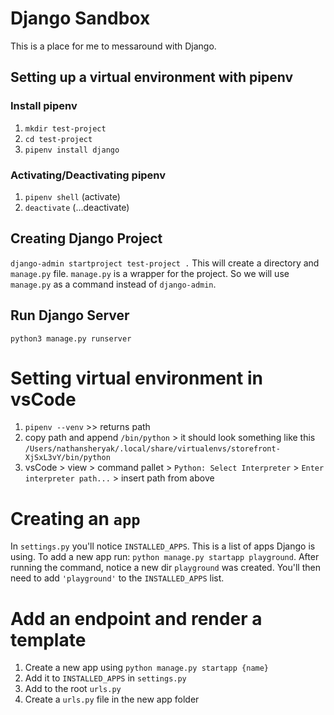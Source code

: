 # Django Sandbox

This is a place for me to messaround with Django.

## Setting up a virtual environment with **pipenv**

### Install pipenv

1. `mkdir test-project`
1. `cd test-project`
1. `pipenv install django`

### Activating/Deactivating pipenv

1. `pipenv shell` (activate)
1. `deactivate` (...deactivate)

## Creating Django Project

`django-admin startproject test-project .`
This will create a directory and `manage.py` file. `manage.py` is a wrapper for the project. So we will use `manage.py` as a command instead of `django-admin`.

## Run Django Server

`python3 manage.py runserver`

# Setting virtual environment in vsCode

1. `pipenv --venv` >> returns path
1. copy path and append `/bin/python` > it should look something like this `/Users/nathansheryak/.local/share/virtualenvs/storefront-XjSxL3vY/bin/python`
1. vsCode > view > command pallet > `Python: Select Interpreter` > `Enter interpreter path...` > insert path from above

# Creating an `app`

In `settings.py` you'll notice `INSTALLED_APPS`. This is a list of apps Django is using. To add a new app run: `python manage.py startapp playground`. After running the command, notice a new dir `playground` was created. You'll then need to add `'playground'` to the `INSTALLED_APPS` list.

# Add an endpoint and render a template

1. Create a new app using `python manage.py startapp {name}`
1. Add it to `INSTALLED_APPS` in `settings.py`
1. Add to the root `urls.py`
1. Create a `urls.py` file in the new app folder
